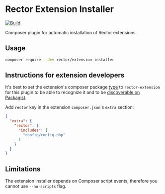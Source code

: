 # Rector Extension Installer
[![Build](https://github.com/rectorphp/rector-installer/workflows/CI/badge.svg)](https://github.com/rectorphp/rector-installer/actions)

Composer plugin for automatic installation of Rector extensions.

## Usage

```bash
composer require --dev rector/extension-installer
```

## Instructions for extension developers

It's best to set the extension's composer package [type](https://getcomposer.org/doc/04-schema.md#type) to `rector-extension` for this plugin to be able to recognize it and to be [discoverable on Packagist](https://packagist.org/explore/?type=rector-extension).

Add `rector` key in the extension `composer.json`'s `extra` section:

```json
{
  "extra": {
    "rector": {
      "includes": [
        "config/config.php"
      ]
    }
  }
}
```

## Limitations

The extension installer depends on Composer script events, therefore you cannot use `--no-scripts` flag.
